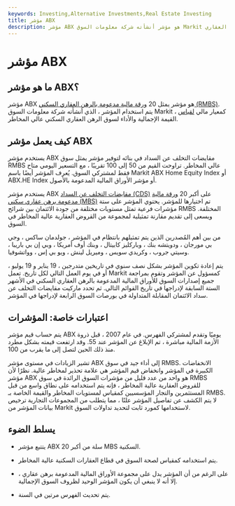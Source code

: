 ```yaml
---
keywords: Investing,Alternative Investments,Real Estate Investing
title: مؤشر ABX
description: مؤشر ABX هو مؤشر أنشأته شركة معلومات السوق Markit التي تمثل 20 من الأوراق المالية السكنية المدعومة بالرهن العقاري (RMBS).
---
```


# مؤشر ABX
## ما هو مؤشر ABX؟

مؤشر ABX هو مؤشر يمثل 20 [ورقة مالية مدعومة بالرهن العقاري السكني (RMBS)](/rmbs). يتم استخدام المؤشر ، الذي أنشأته شركة معلومات السوق Markit ، كمعيار مالي [لقياس](/benchmark) القيمة الإجمالية والأداء لسوق الرهن العقاري السكني عالي المخاطر.

## كيف يعمل مؤشر ABX

يستخدم مؤشر ABX مقايضات التخلف عن السداد في بنائه لتوفير مؤشر يمثل سوق RMBS عالي المخاطر. تراوحت القيم من 50 إلى 100 تقريبًا ، مع التسعير اليومي متاح فقط لمشتركي السوق. يُعرف المؤشر أيضًا باسم Markit ABX Home Equity Index أو ABX.HE Index أو مؤشر الأوراق المالية المدعومة بالأصول.

يستخدم مؤشر ABX [مقايضات التخلف عن السداد (CDS)](/creditdefaultswap) على أكبر 20 [ورقة مالية مدعومة برهن عقاري سكني (MBS)](/mbs) تم اختيارها للمؤشر. يحتوي المؤشر على ستة مؤشرات فرعية تمثل مستويات مختلفة من جودة الائتمان بين شرائح RMBS المختلفة. ويسعى إلى تقديم مقارنة تمثيلية لمجموعة من القروض العقارية عالية المخاطر في السوق.

من بين أهم المُصدرين الذين يتم تمثيلهم بانتظام في المؤشر ، جولدمان ساكس ، وجي بي مورجان ، ودويتشه بنك ، وباركليز كابيتال ، وبنك أوف أمريكا ، وبي إن بي باريبا ، وسيتي جروب ، وكريدي سويس ، وميريل لينش ، ويو بي إس ، وواتشوفيا.

يتم إعادة تكوين المؤشر بشكل نصف سنوي في تاريخين متدرجين ، 19 يناير و 19 يوليو ، أو في يوم العمل التالي لكل تاريخ. تعمل Markit كمسؤول عن المؤشر وتقوم بمراجعة جميع إصدارات السوق للأوراق المالية المدعومة بالرهن العقاري السكني في الأشهر الستة السابقة لإدراجها في تاريخ القوائم التالي. ثم تحدد ماركيت مقايضات التخلف عن سداد الائتمان المقابلة المتداولة في بورصات السوق الرابعة لإدراجها في المؤشر.

## اعتبارات خاصة: المؤشرات

يتم حساب قيم مؤشر ABX يوميًا وتقدم لمشتركي الفهرس. في عام 2007 ، قبل ذروة الأزمة المالية مباشرة ، تم الإبلاغ عن المؤشر عند 55. وقد ارتفعت قيمته بشكل مطرد منذ ذلك الحين لتصل إلى ما يقرب من 100.

تشير الزيادات في مستوى مؤشر ABX إلى أداء جيد في سوق RMBS. الانخفاضات الكبيرة في المؤشر وانخفاض قيم المؤشر هي علامة تحذير لمخاطر عالية. نظرًا لأن مؤشر ABX هو واحد من عدد قليل من مؤشرات السوق الرائدة في سوق RMBS للقروض العقارية عالية المخاطر ، فإنه يتم استخدامه على نطاق واسع من قبل المستثمرين والتجار المؤسسيين كمقياس لمستويات المخاطر والقيمة الخاصة بـ RMBS. لا يتم الكشف عن تفاصيل المؤشر علنًا ، مما يتطلب من المجموعات التجارية ترخيص بيانات المؤشر من Markit لاستخدامها كمورد ثابت لتحديد تداولات السوق.

## يسلط الضوء

- يتتبع مؤشر ABX سلة من أكبر 20 MBS السكنية.

- يتم استخدامه كمقياس لصحة السوق في قطاع العقارات السكنية عالية المخاطر.

- على الرغم من أن المؤشر يدل على مجموعة الأوراق المالية المدعومة برهن عقاري ، إلا أنه لا ينبغي أن يكون المؤشر الوحيد لظروف السوق الإجمالية.

- يتم تحديث الفهرس مرتين في السنة.

